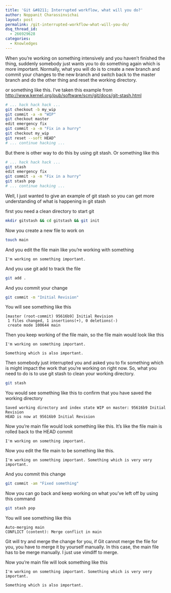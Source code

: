```yaml
---
title: 'Git &#8211; Interrupted workflow, what will you do?'
author: Noppanit Charassinvichai
layout: post
permalink: /git-interrupted-workflow-what-will-you-do/
dsq_thread_id:
  - 266929628
categories:
  - Knowledges
---
```

When you&#8217;re working on something intensively and you haven&#8217;t finished the thing, suddenly somebody just wants you to do something again which is more important. Normally, what you will do is to create a new branch and commit your changes to the new branch and switch back to the master branch and do the other thing and reset the working directory. 

or something like this. I&#8217;ve taken this example from <http://www.kernel.org/pub/software/scm/git/docs/git-stash.html>

``` bash
# ... hack hack hack ...
git checkout -b my_wip
git commit -a -m "WIP"
git checkout master
edit emergency fix
git commit -a -m "Fix in a hurry"
git checkout my_wip
git reset --soft HEAD^
# ... continue hacking ...
```

But there is other way to do this by using git stash. Or something like this

``` bash
# ... hack hack hack ...
git stash
edit emergency fix
git commit -a -m "Fix in a hurry"
git stash pop
# ... continue hacking ...
```

Well, I just wanted to give an example of git stash so you can get more understanding of what is happening in git stash

first you need a clean directory to start git

``` bash
mkdir gitstash && cd gitstash && git init
```


Now you create a new file to work on

``` bash
touch main
```

And you edit the file main like you&#8217;re working with something

```
I'm working on something important.
```

And you use git add to track the file

``` bash
git add .
```

And you commit your change

``` bash
git commit -m "Initial Revision"
```

You will see something like this

```
[master (root-commit) 95616b9] Initial Revision
 1 files changed, 1 insertions(+), 0 deletions(-)
 create mode 100644 main
```

Then you keep working of the file main, so the file main would look like this

```
I'm working on something important.

Something which is also important.
```

Then somebody just interrupted you and asked you to fix something which is might impact the work that you&#8217;re working on right now. So, what you need to do is to use git stash to clean your working directory.

``` bash
git stash
```

You would see something like this to confirm that you have saved the working directory

```
Saved working directory and index state WIP on master: 95616b9 Initial Revision
HEAD is now at 95616b9 Initial Revision
```

Now you&#8217;re main file would look something like this. It&#8217;s like the file main is rolled back to the HEAD commit

```
I'm working on something important.
```

Now you edit the file main to be something like this.

```
I'm working on something important. Something which is very very important.
```

And you commit this change

``` bash
git commit -am "Fixed something"
```

Now you can go back and keep working on what you&#8217;ve left off by using this command

``` bash
git stash pop
```

You will see something like this

```
Auto-merging main
CONFLICT (content): Merge conflict in main
```

Git will try and merge the change for you, if Git cannot merge the file for you, you have to merge it by yourself manually. In this case, the main file has to be merge manually. I just use vimdiff to merge. 

Now you&#8217;re main file will look something like this

```
I'm working on something important. Something which is very very important.

Something which is also important.
```
